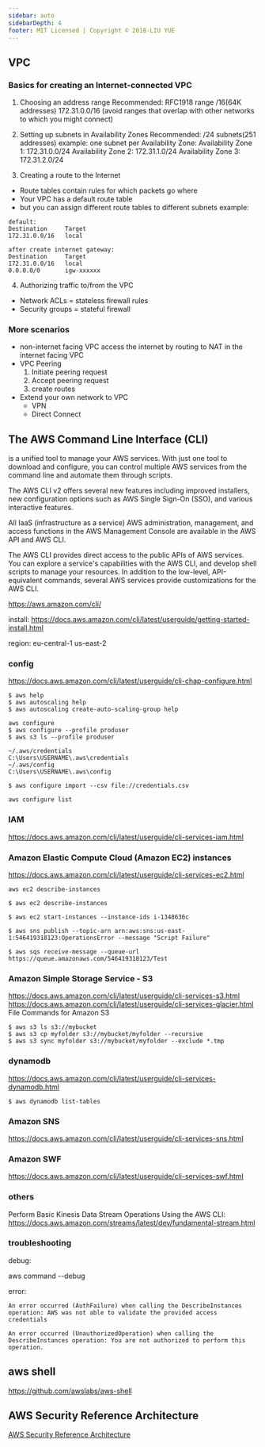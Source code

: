 ```yaml
---
sidebar: auto
sidebarDepth: 4
footer: MIT Licensed | Copyright © 2018-LIU YUE
---
```


## VPC
### Basics for creating an Internet-connected VPC
1. Choosing an address range
Recommended: RFC1918 range /16(64K addresses) 172.31.0.0/16 (avoid ranges that overlap with other networks to which you might connect)
2. Setting up subnets in Availability Zones
Recommended: /24 subnets(251 addresses)
example: one subnet per Availability Zone:
Availability Zone 1: 172.31.0.0/24
Availability Zone 2: 172.31.1.0/24
Availability Zone 3: 172.31.2.0/24

3. Creating a route to the Internet
+ Route tables contain rules for which packets go where
+ Your VPC has a default route table
+ but you can assign different route tables to different subnets
example:
```
default:
Destination     Target
172.31.0.0/16   local

after create internet gateway:
Destination     Target
172.31.0.0/16   local
0.0.0.0/0       igw-xxxxxx
```

4. Authorizing traffic to/from the VPC
+ Network ACLs = stateless firewall rules
+ Security groups = stateful firewall

### More scenarios

+ non-internet facing VPC access the internet by routing to NAT in the internet facing VPC
+ VPC Peering
    1. Initiate peering request
    2. Accept peering request
    3. create routes
+ Extend your own network to VPC
    - VPN
    - Direct Connect
    
## The AWS Command Line Interface (CLI)
is a unified tool to manage your AWS services. With just one tool to download and configure, you can control multiple AWS services from the command line and automate them through scripts.

The AWS CLI v2 offers several new features including improved installers, new configuration options such as AWS Single Sign-On (SSO), and various interactive features. 

All IaaS (infrastructure as a service) AWS administration, management, and access functions in the AWS Management Console are available in the AWS API and AWS CLI.

The AWS CLI provides direct access to the public APIs of AWS services. You can explore a service's capabilities with the AWS CLI, and develop shell scripts to manage your resources. In addition to the low-level, API-equivalent commands, several AWS services provide customizations for the AWS CLI.

https://aws.amazon.com/cli/

install:
https://docs.aws.amazon.com/cli/latest/userguide/getting-started-install.html


region:
eu-central-1
 us-east-2

### config
https://docs.aws.amazon.com/cli/latest/userguide/cli-chap-configure.html
```
$ aws help
$ aws autoscaling help
$ aws autoscaling create-auto-scaling-group help

aws configure
$ aws configure --profile produser
$ aws s3 ls --profile produser

~/.aws/credentials
C:\Users\USERNAME\.aws\credentials
~/.aws/config
C:\Users\USERNAME\.aws\config

$ aws configure import --csv file://credentials.csv

aws configure list

```
### IAM
https://docs.aws.amazon.com/cli/latest/userguide/cli-services-iam.html

###  Amazon Elastic Compute Cloud (Amazon EC2) instances
https://docs.aws.amazon.com/cli/latest/userguide/cli-services-ec2.html
```
aws ec2 describe-instances

$ aws ec2 describe-instances

$ aws ec2 start-instances --instance-ids i-1348636c

$ aws sns publish --topic-arn arn:aws:sns:us-east-1:546419318123:OperationsError --message "Script Failure"

$ aws sqs receive-message --queue-url https://queue.amazonaws.com/546419318123/Test
```

### Amazon Simple Storage Service - S3
https://docs.aws.amazon.com/cli/latest/userguide/cli-services-s3.html
https://docs.aws.amazon.com/cli/latest/userguide/cli-services-glacier.html
File Commands for Amazon S3
```
$ aws s3 ls s3://mybucket
$ aws s3 cp myfolder s3://mybucket/myfolder --recursive
$ aws s3 sync myfolder s3://mybucket/myfolder --exclude *.tmp

```

### dynamodb 
https://docs.aws.amazon.com/cli/latest/userguide/cli-services-dynamodb.html
```
$ aws dynamodb list-tables
```

### Amazon SNS
https://docs.aws.amazon.com/cli/latest/userguide/cli-services-sns.html

### Amazon SWF
https://docs.aws.amazon.com/cli/latest/userguide/cli-services-swf.html

### others

Perform Basic Kinesis Data Stream Operations Using the AWS CLI:
https://docs.aws.amazon.com/streams/latest/dev/fundamental-stream.html

### troubleshooting

debug:

aws command --debug

error:
```
An error occurred (AuthFailure) when calling the DescribeInstances operation: AWS was not able to validate the provided access credentials

An error occurred (UnauthorizedOperation) when calling the DescribeInstances operation: You are not authorized to perform this operation.

```

## aws shell
https://github.com/awslabs/aws-shell

## AWS Security Reference Architecture
[AWS Security Reference Architecture](https://docs.aws.amazon.com/prescriptive-guidance/latest/security-reference-architecture/welcome.html)